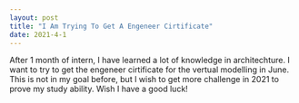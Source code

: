 ```yaml
---
layout: post
title: "I Am Trying To Get A Engeneer Cirtificate"
date: 2021-4-1
---
```

After 1 month of intern, I have learned a lot of knowledge in architechture. I want to try to get the engeneer cirtificate for the vertual modelling in June. This is not in my goal before, but I wish to get more challenge in 2021 to prove my study ability. Wish I have a good luck!
